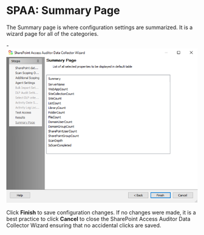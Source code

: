 # SPAA: Summary Page

The Summary page is where configuration settings are summarized. It is a wizard page for all of the categories.

-![Summary Page](/static/img/product_docs/accessanalyzer/accessanalyzer/enterpriseauditor/admin/datacollector/spaa/summarypage.png)

Click __Finish__ to save configuration changes. If no changes were made, it is a best practice to click __Cancel__ to close the SharePoint Access Auditor Data Collector Wizard ensuring that no accidental clicks are saved.

